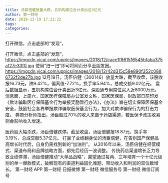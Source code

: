 ```yaml
---
title: 汤臣倍健放量大跌，五机构席位合计卖出近3亿元
author: 第一财经
date: 2018-12-19 17:21:22
tags: 
categories: 
---
```

打开微信，点击底部的“发现”，
<!-- more -->
打开微信，点击底部的“发现”，
https://imgcdn.yicai.com/uppics/images/2018/12/cace1f861516545bfaba375af27e33f0.jpg
使用“扫一扫”即可将网页分享至朋友圈。
https://imgcdn.yicai.com/uppics/images/2018/12/42d315c58e890f352c0886732f2de27b.jpg
12月19日，汤臣倍健（300146）放量大跌，截至收盘，该股收报16.73元，跌9.42%，偏离值-7.72%，换手率5.94%，总成交额9.02亿元。
盘后数据显示，五机构席位合计卖出近3亿元，深股通专用席位买入近8000万元。 
消息面，上周六，国家医疗保障局办公室发文称，国家医保局、财政部日前印发《欺诈骗取医疗保障基金行为举报奖励暂行办法》，《办法》旨在切实保障医保基金安全，鼓励社会各界举报欺诈骗取医保基金行为，加大对欺诈骗保行为的打击力度。
券商分析师指出，汤臣超过70%的收入来自于药店渠道，若医保卡政策收紧则会影响收入增速。
 
 
医药股大幅杀跌，汤臣倍健跌停。截至收盘，汤臣倍健报18.87元，换手率3.19%，总成交额5.37亿元。
打赢了业绩翻身仗的汤臣倍健，在告别国产保健品高增长时代后，自身仍需找到新的“加油剂”。
从2016年以来，汤臣倍健在经营模式、渠道布局和品牌战略方面，都先后经历一波调整。
传统药店渠道增长乏力导致业绩停滞，汤臣倍健推动“大单品战略”，冀望通过每两、三年培育一个十亿元级别的单一爆款模式，破解现有的渠道利益固化难题，带动收入和利润的双位数增长。
第一财经
APP
第一财经
日报微博
第一财经
微信服务号
第一财经
微信订阅号
